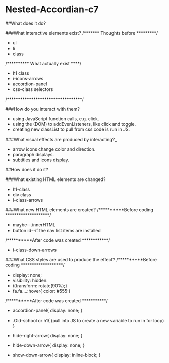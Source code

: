 # Nested-Accordian-c7

##What does it do?

###What interactive elements exist?
/******* Thoughts before  *********/
* ul
* li
* class

/********** What actually exist ****/

* h1 class
* i-icons-arrows
* accordion-panel
* css-class selectors

/**********************************/

###How do you interact with them?

* using JavaScript function calls, e.g. click.
* using the (DOM) to addEvenListeners, like click and toggle.
* creating new classList to pull from css code is run in JS.

###What visual effects are produced by interacting?_

* arrow icons change color and direction.
* paragraph displays.
* subtitles and icons display.



##How does it do it?

###What existing HTML elements are changed?
* h1-class
* div class
* i-class-arrows



###What new HTML elements are created?
/**********Before coding ********************/

* maybe--.innerHTML
* button id--if the nav list items are installed

/**********After code was created ************/

* i-class-down-arrows

###What CSS styles are used to produce the effect?
/**********Before coding  *******************/

* display: none;
* visibility: hidden:
* i{transform: rotate(90%);}
* fa.fa....:hover{ color: #555:}

/**********After code was created ***********/

* accordion-panel{
   display: none;
 }

* .Old-school or h1{
   (pull into JS to create a new variable to run in for loop)
 }

* hide-right-arrow{
   display: none;
 }

* hide-down-arrow{
   display: none;
 }

* show-down-arrow{
   display: inline-block;
 }
